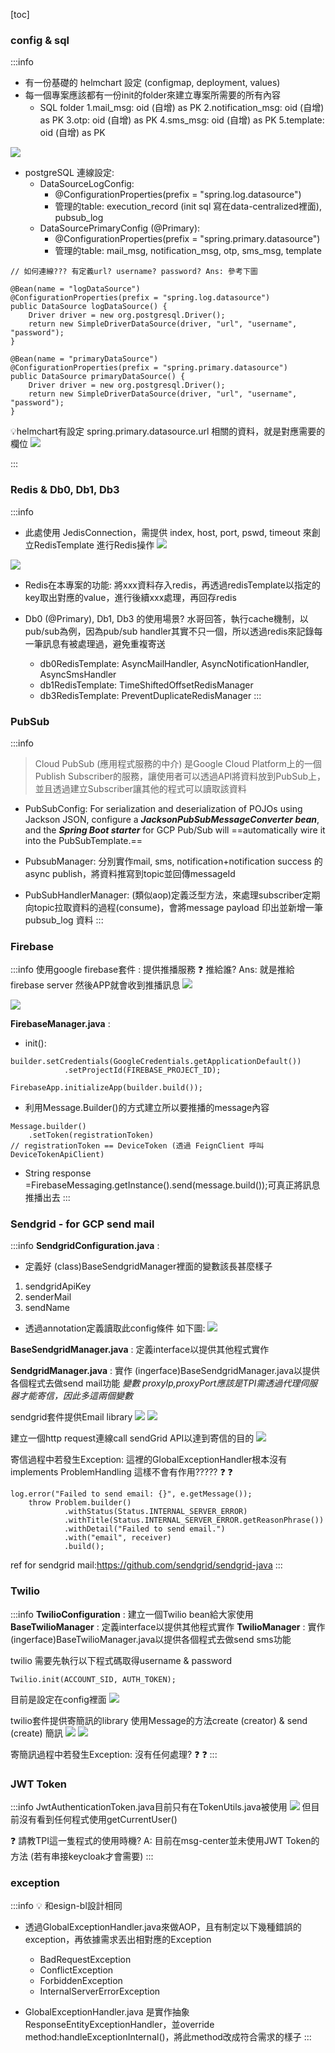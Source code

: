 [toc]

### config & sql
:::info
- 有一份基礎的 helmchart 設定 (configmap, deployment, values)
- 每一個專案應該都有一份init的folder來建立專案所需要的所有內容
    - SQL folder
1.mail_msg: oid (自增) as PK
2.notification_msg: oid (自增) as PK 
3.otp: oid (自增) as PK 
4.sms_msg: oid (自增) as PK 
5.template: oid (自增) as PK

![](https://hackmd.io/_uploads/HkByYrKtn.png)

- postgreSQL 連線設定:
    - DataSourceLogConfig: 
        - @ConfigurationProperties(prefix = "spring.log.datasource")
        - 管理的table: execution_record (init sql 寫在data-centralized裡面), pubsub_log
    - DataSourcePrimaryConfig (@Primary):
        - @ConfigurationProperties(prefix = "spring.primary.datasource")
        - 管理的table: mail_msg, notification_msg, otp, sms_msg, template
```java=
// 如何連線??? 有定義url? username? password? Ans: 參考下圖
     
@Bean(name = "logDataSource")
@ConfigurationProperties(prefix = "spring.log.datasource")
public DataSource logDataSource() {
    Driver driver = new org.postgresql.Driver();
    return new SimpleDriverDataSource(driver, "url", "username", "password");
}

@Bean(name = "primaryDataSource")
@ConfigurationProperties(prefix = "spring.primary.datasource")
public DataSource primaryDataSource() {
    Driver driver = new org.postgresql.Driver();
    return new SimpleDriverDataSource(driver, "url", "username", "password");
}
```
:bulb:helmchart有設定 spring.primary.datasource.url 相關的資料，就是對應需要的欄位
![](https://hackmd.io/_uploads/HJBpI4G9h.png)

:::

### Redis & Db0, Db1, Db3 
:::info
- 此處使用 JedisConnection，需提供 index, host, port, pswd, timeout 來創立RedisTemplate 進行Redis操作
![](https://hackmd.io/_uploads/ryLzP4fq3.png)

![](https://hackmd.io/_uploads/SJNWD4fc3.png)

- Redis在本專案的功能: 將xxx資料存入redis，再透過redisTemplate以指定的key取出對應的value，進行後續xxx處理，再回存redis

- Db0 (@Primary), Db1, Db3 的使用場景? 水哥回答，執行cache機制，以pub/sub為例，因為pub/sub handler其實不只一個，所以透過redis來記錄每一筆訊息有被處理過，避免重複寄送
    - db0RedisTemplate: AsyncMailHandler, AsyncNotificationHandler, AsyncSmsHandler
    - db1RedisTemplate: TimeShiftedOffsetRedisManager
    - db3RedisTemplate: PreventDuplicateRedisManager
:::

### PubSub
:::info
> Cloud PubSub (應用程式服務的中介) 是Google Cloud Platform上的一個Publish Subscriber的服務，讓使用者可以透過API將資料放到PubSub上，並且透過建立Subscriber讓其他的程式可以讀取該資料

- PubSubConfig: For serialization and deserialization of POJOs using Jackson JSON, configure a ***JacksonPubSubMessageConverter bean***, and the ***Spring Boot starter*** for GCP Pub/Sub will ==automatically wire it into the PubSubTemplate.==

- PubsubManager: 分別實作mail, sms, notification+notification success 的 async publish，將資料推寫到topic並回傳messageId
- PubSubHandlerManager: (類似aop)定義泛型方法，來處理subscriber定期向topic拉取資料的過程(consume)，會將message payload 印出並新增一筆 pubsub_log 資料
:::

### Firebase
:::info
使用google firebase套件 : 提供推播服務
:question:  推給誰? Ans: 就是推給 firebase server 然後APP就會收到推播訊息
![](https://hackmd.io/_uploads/B14YTynth.png)

![](https://hackmd.io/_uploads/ryXq9kht2.png)

**FirebaseManager.java** : 
- init():
```java=
builder.setCredentials(GoogleCredentials.getApplicationDefault())
            .setProjectId(FIREBASE_PROJECT_ID);

FirebaseApp.initializeApp(builder.build());
```

- 利用Message.Builder()的方式建立所以要推播的message內容
```java=
Message.builder()
    .setToken(registrationToken)
// registrationToken == DeviceToken (透過 FeignClient 呼叫 DeviceTokenApiClient)
```

- String response =FirebaseMessaging.getInstance().send(message.build());可真正將訊息推播出去
:::

### Sendgrid - for GCP send mail
:::info
**SendgridConfiguration.java** :
- 定義好 (class)BaseSendgridManager裡面的變數該長甚麼樣子
1. sendgridApiKey 
2. senderMail
3. sendName 
- 透過annotation定義讀取此config條件 如下圖:
![](https://hackmd.io/_uploads/Hk4MRqiKh.png)

**BaseSendgridManager.java** : 定義interface以提供其他程式實作

**SendgridManager.java** : 實作 (ingerface)BaseSendgridManager.java以提供各個程式去做send mail功能
*變數 proxyIp,proxyPort應該是TPI需透過代理伺服器才能寄信，因此多這兩個變數*

sendgrid套件提供Email library
![](https://hackmd.io/_uploads/HklWgsiY2.png)
![](https://hackmd.io/_uploads/BJBNgosFn.png)

建立一個http request連線call sendGrid API以達到寄信的目的
![](https://hackmd.io/_uploads/rJV2biotn.png)

寄信過程中若發生Exception: 這裡的GlobalExceptionHandler根本沒有implements ProblemHandling  這樣不會有作用????? :question: :question: 
```java=
log.error("Failed to send email: {}", e.getMessage());
    throw Problem.builder()
            .withStatus(Status.INTERNAL_SERVER_ERROR)
            .withTitle(Status.INTERNAL_SERVER_ERROR.getReasonPhrase())
            .withDetail("Failed to send email.")
            .with("email", receiver)
            .build();
```
ref for sendgrid mail:https://github.com/sendgrid/sendgrid-java
:::

### Twilio
:::info
**TwilioConfiguration** : 建立一個Twilio bean給大家使用
**BaseTwilioManager** : 定義interface以提供其他程式實作
**TwilioManager** : 實作 (ingerface)BaseTwilioManager.java以提供各個程式去做send sms功能

twilio 需要先執行以下程式碼取得username & password
````java=
Twilio.init(ACCOUNT_SID, AUTH_TOKEN);
````
目前是設定在config裡面
![](https://hackmd.io/_uploads/r1xY8ToYh.png)

twilio套件提供寄簡訊的library
使用Message的方法create (creator) & send (create) 簡訊
![](https://hackmd.io/_uploads/ByQdVasFh.png)
![](https://hackmd.io/_uploads/SkinVasY2.png)

寄簡訊過程中若發生Exception: 沒有任何處理? :question: :question: 
:::

### JWT Token
:::info
JwtAuthenticationToken.java目前只有在TokenUtils.java被使用
![](https://hackmd.io/_uploads/H1h215sth.png)
但目前沒有看到任何程式使用getCurrentUser()

:question: 請教TPI這一隻程式的使用時機?
A: 目前在msg-center並未使用JWT Token的方法 (若有串接keycloak才會需要)
:::

### exception
:::info
:bulb: 和esign-bl設計相同

- 透過GlobalExceptionHandler.java來做AOP，且有制定以下幾種錯誤的exception，再依據需求丟出相對應的Exception
    - BadRequestException
    - ConflictException
    - ForbiddenException
    - InternalServerErrorException

- GlobalExceptionHandler.java 是實作抽象 ResponseEntityExceptionHandler，並override method:handleExceptionInternal()，將此method改成符合需求的樣子
:::

